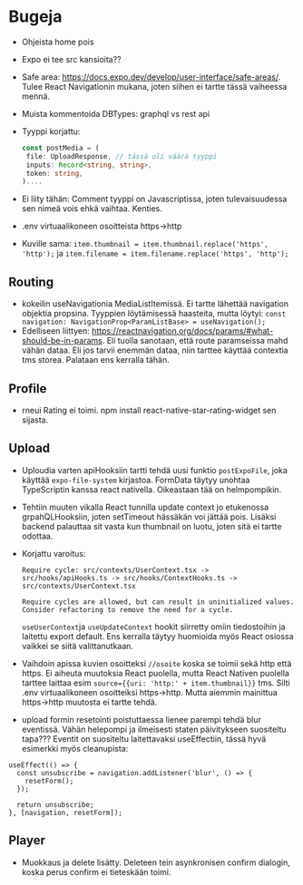 # Bugeja

- Ohjeista home pois
- Expo ei tee src kansioita??
- Safe area: <https://docs.expo.dev/develop/user-interface/safe-areas/>. Tulee React Navigationin mukana, joten siihen ei tartte tässä vaiheessa mennä.
- Muista kommentoida DBTypes: graphql vs rest api
- Tyyppi korjattu:

  ```typescript
  const postMedia = (
   file: UploadResponse, // tässä oli väärä tyyppi
   inputs: Record<string, string>,
   token: string,
  )....
  ```

- Ei liity tähän: Comment tyyppi on Javascriptissa, joten tulevaisuudessa sen nimeä vois ehkä vaihtaa. Kenties.
- .env virtuaalikoneen osoitteista https->http
- Kuville sama: `item.thumbnail = item.thumbnail.replace('https', 'http');` ja `item.filename = item.filename.replace('https', 'http');`

## Routing

- kokeilin useNavigationia MediaListItemissä. Ei tartte lähettää navigation objektia propsina. Tyyppien löytämisessä haasteita, mutta löytyi: `const navigation: NavigationProp<ParamListBase> = useNavigation();`
- Edelliseen liittyen: <https://reactnavigation.org/docs/params/#what-should-be-in-params>. Eli tuolla sanotaan, että route paramseissa mahd vähän dataa. Eli jos tarvii enemmän dataa, niin tarttee käyttää contextia tms storea. Palataan ens kerralla tähän.

## Profile

- rneui Rating ei toimi. npm install react-native-star-rating-widget sen sijasta.

## Upload

- Uploudia varten apiHooksiin tartti tehdä uusi funktio `postExpoFile`, joka käyttää `expo-file-system` kirjastoa. FormData täytyy unohtaa TypeScriptin kanssa react nativella. Oikeastaan tää on helmpompikin.

- Tehtiin muuten vikalla React tunnilla update context jo etukenossa grpahQLHooksiin, joten setTimeout hässäkän voi jättää pois. Lisäksi backend palauttaa sit vasta kun thumbnail on luotu, joten sitä ei tartte odottaa.

- Korjattu varoitus:

  ```text
  Require cycle: src/contexts/UserContext.tsx -> src/hooks/apiHooks.ts -> src/hooks/ContextHooks.ts -> src/contexts/UserContext.tsx

  Require cycles are allowed, but can result in uninitialized values. Consider refactoring to remove the need for a cycle.
  ```

  `useUserContext`ja `useUpdateContext` hookit siirretty omiin tiedostoihin ja laitettu export default. Ens kerralla täytyy huomioida myös React osiossa vaikkei se siitä valittanutkaan.

- Vaihdoin apissa kuvien osoitteksi `//osoite` koska se toimii sekä http että https. Ei aiheuta muutoksia React puolella, mutta React Nativen puolella tarttee laittaa esim `source={{uri: 'http:' + item.thumbnail}}` tms. Silti .env virtuaalikoneen osoitteiksi https->http. Mutta aiemmin mainittua https->http muutosta ei tartte tehdä.

- upload formin resetointi poistuttaessa lienee parempi tehdä blur eventissä. Vähän helepompi ja ilmeisesti staten päivitykseen suositeltu tapa??? Eventit on suositeltu laitettavaksi useEffectiin, tässä hyvä esimerkki myös cleanupista:

```tsx
useEffect(() => {
  const unsubscribe = navigation.addListener('blur', () => {
    resetForm();
  });

  return unsubscribe;
}, [navigation, resetForm]);
```

## Player

- Muokkaus ja delete lisätty. Deleteen tein asynkronisen confirm dialogin, koska perus confirm ei tieteskään toimi.
